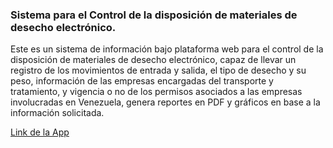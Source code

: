 ### Sistema para el Control de la disposición de materiales de desecho electrónico.

  Este es un sistema de información bajo plataforma web para el control de la disposición de materiales de desecho electrónico, capaz de llevar un registro de los movimientos de entrada y salida, el tipo de desecho y su peso, información de las empresas encargadas del transporte y tratamiento, y vigencia o no de los permisos asociados a las empresas involucradas en Venezuela, genera reportes en PDF y gráficos en base a la información solicitada.

[Link de la App](https://sistema-control-desechos.web.app 'enlace app')